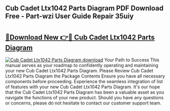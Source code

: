 ## Cub Cadet Ltx1042 Parts Diagram PDF Download Free - Part-wzi User Guide Repair 35uiy

# <h2><a href="http://dfupbm.blite.top/?on=Cub+Cadet+Ltx1042+Parts+Diagram">🔗Download New 👉🔴 Cub Cadet Ltx1042 Parts Diagram</a></h2>

[![Cub Cadet Ltx1042 Parts Diagram download](https://i.imgur.com/lujVjoI.png)](http://dfupbm.blite.top/?on=Cub+Cadet+Ltx1042+Parts+Diagram)
Your Path to Success This manual serves as your roadmap to confidently operating and maintaining your new Cub Cadet Ltx1042 Parts Diagram. Please Review Cub Cadet Ltx1042 Parts Diagram the Package Contents Ensure you have all necessary components before proceeding. Experience the seamless integration of list of features with your new Cub Cadet Ltx1042 Parts Diagram. It's our hope that the Cub Cadet Ltx1042 Parts Diagram has been a valuable asset as you navigate the functions of your new product. Should you have any questions or concerns, please do not hesitate to contact our customer support team.
